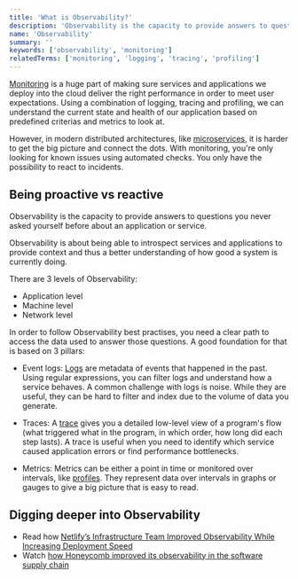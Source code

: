 ```yaml
---
title: 'What is Observability?'
description: 'Observability is the capacity to provide answers to questions you never asked yourself before about an application or service.'
name: 'Observability'
summary: ''
keywords: ['observability', 'monitoring']
relatedTerms: ['monitoring', 'logging', 'tracing', 'profiling']
---
```


[Monitoring](#monitoring 'What is Monitoring?') is a huge part of making sure services and applications we deploy into the cloud deliver the right performance in order to meet user expectations. Using a combination of logging, tracing and profiling, we can understand the current state and health of our application based on predefined criterias and metrics to look at.

However, in modern distributed architectures, like [microservices](#microservice-architecture 'What is a Microservice architecture?'), it is harder to get the big picture and connect the dots. With monitoring, you're only looking for known issues using automated checks. You only have the possibility to react to incidents.

## Being proactive vs reactive

Observability is the capacity to provide answers to questions you never asked yourself before about an application or service.

Observability is about being able to introspect services and applications to provide context and thus a better understanding of how good a system is currently doing.

There are 3 levels of Observability:

- Application level
- Machine level
- Network level

In order to follow Observability best practises, you need a clear path to access the data used to answer those questions. A good foundation for that is based on 3 pillars:

- Event logs: [Logs](#logging 'What is Logging?') are metadata of events that happened in the past. Using regular expressions, you can filter logs and understand how a service behaves. A common challenge with logs is noise. While they are useful, they can be hard to filter and index due to the volume of data you generate.

- Traces: A [trace](#tracing 'What is Tracing?') gives you a detailed low-level view of a program's flow (what triggered what in the program, in which order, how long did each step lasts). A trace is useful when you need to identify which service caused application errors or find performance bottlenecks.

- Metrics: Metrics can be either a point in time or monitored over intervals, like [profiles](#profiling 'What is Profiling?'). They represent data over intervals in graphs or gauges to give a big picture that is easy to read.

## Digging deeper into Observability

- Read how [Netlify’s Infrastructure Team Improved Observability While Increasing Deployment Speed](https://www.netlify.com/blog/2020/05/05/what-netlifys-infrastructure-team-learned-as-it-increased-deploy-speed-by-up-to-2x/)
- Watch [how Honeycomb improved its observability in the software supply chain](https://www.infoq.com/presentations/honeycomb-build-ssc/)
